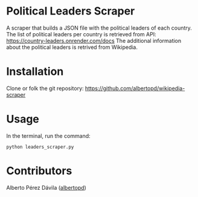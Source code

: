 # Political Leaders Scraper

A scraper that builds a JSON file with the political leaders of each country.
The list of political leaders per country is retrieved from API: https://country-leaders.onrender.com/docs
The additional information about the political leaders is retrived from Wikipedia.

# Installation

Clone or folk the git repository: https://github.com/albertopd/wikipedia-scraper

# Usage

In the terminal, run the command:

```
python leaders_scraper.py
```

# Contributors

Alberto Pérez Dávila ([albertopd](https://github.com/albertopd))